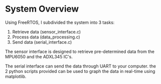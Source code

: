 # System Overview
Using FreeRTOS, I subdivided the system into 3 tasks: 
1. Retrieve data (sensor_interface.c)
2. Process data (data_processing.c)
3. Send data (serial_interface.c)

The sensor interface is designed to retrieve pre-determined data from the MPU6050 and the ADXL345 IC's.

The serial interface can send the data through UART to your computer. the 2 python scripts provided can be used to graph the data in real-time using matplotlib.
